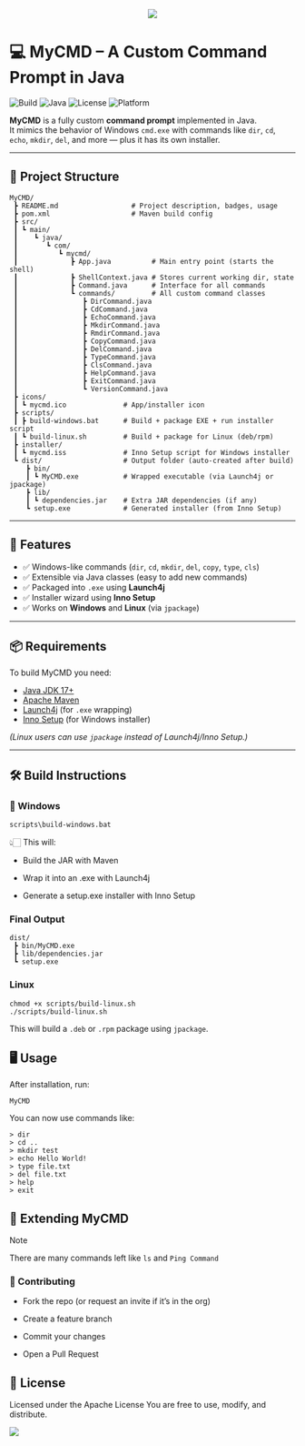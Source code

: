<p align="center"><a name="readme-top"></a>
  <img src="https://capsule-render.vercel.app/api?type=waving&color=gradient&text=💻+Java+CMD&height=100&section=header"/>

</p>


# 💻 MyCMD – A Custom Command Prompt in Java

![Build](https://img.shields.io/badge/build-passing-brightgreen)
![Java](https://img.shields.io/badge/java-17+-blue)
![License](https://img.shields.io/badge/license-Apache-orange)
![Platform](https://img.shields.io/badge/platform-Windows%20%7C%20Linux-lightgrey)

**MyCMD** is a fully custom **command prompt** implemented in Java.  
It mimics the behavior of Windows `cmd.exe` with commands like `dir`, `cd`, `echo`, `mkdir`, `del`, and more — plus it has its own installer.

---

## 📂 Project Structure
```
MyCMD/
 ┣ README.md                  # Project description, badges, usage
 ┣ pom.xml                    # Maven build config
 ┣ src/
 ┃ ┗ main/
 ┃    ┗ java/
 ┃       ┗ com/
 ┃          ┗ mycmd/
 ┃             ┣ App.java          # Main entry point (starts the shell)
 ┃             ┣ ShellContext.java # Stores current working dir, state
 ┃             ┣ Command.java      # Interface for all commands
 ┃             ┗ commands/         # All custom command classes
 ┃                ┣ DirCommand.java
 ┃                ┣ CdCommand.java
 ┃                ┣ EchoCommand.java
 ┃                ┣ MkdirCommand.java
 ┃                ┣ RmdirCommand.java
 ┃                ┣ CopyCommand.java
 ┃                ┣ DelCommand.java
 ┃                ┣ TypeCommand.java
 ┃                ┣ ClsCommand.java
 ┃                ┣ HelpCommand.java
 ┃                ┣ ExitCommand.java
 ┃                ┗ VersionCommand.java
 ┣ icons/
 ┃ ┗ mycmd.ico              # App/installer icon
 ┣ scripts/
 ┃ ┣ build-windows.bat      # Build + package EXE + run installer script
 ┃ ┗ build-linux.sh         # Build + package for Linux (deb/rpm)
 ┣ installer/
 ┃ ┗ mycmd.iss              # Inno Setup script for Windows installer
 ┗ dist/                    # Output folder (auto-created after build)
    ┣ bin/
    ┃ ┗ MyCMD.exe           # Wrapped executable (via Launch4j or jpackage)
    ┣ lib/
    ┃ ┗ dependencies.jar    # Extra JAR dependencies (if any)
    ┗ setup.exe             # Generated installer (from Inno Setup)
```


---

## 🚀 Features

- ✅ Windows-like commands (`dir`, `cd`, `mkdir`, `del`, `copy`, `type`, `cls`)  
- ✅ Extensible via Java classes (easy to add new commands)  
- ✅ Packaged into `.exe` using **Launch4j**  
- ✅ Installer wizard using **Inno Setup**  
- ✅ Works on **Windows** and **Linux** (via `jpackage`)  

---

## 📦 Requirements

To build MyCMD you need:

- [Java JDK 17+](https://adoptium.net/)  
- [Apache Maven](https://maven.apache.org/)  
- [Launch4j](https://launch4j.sourceforge.net/) (for `.exe` wrapping)  
- [Inno Setup](https://jrsoftware.org/isinfo.php) (for Windows installer)  

*(Linux users can use `jpackage` instead of Launch4j/Inno Setup.)*

---

## 🛠️ Build Instructions

### 🔹 Windows
```bash
scripts\build-windows.bat
```
👆🏻 This will:

- Build the JAR with Maven

- Wrap it into an .exe with Launch4j

- Generate a setup.exe installer with Inno Setup

### Final Output 
```
dist/
 ┣ bin/MyCMD.exe
 ┣ lib/dependencies.jar
 ┗ setup.exe
```
### Linux 
```
chmod +x scripts/build-linux.sh
./scripts/build-linux.sh
```
This will build a `.deb` or `.rpm` package using `jpackage`.

## 🖥️ Usage

After installation, run:
```
MyCMD
```

You can now use commands like:
```
> dir
> cd ..
> mkdir test
> echo Hello World!
> type file.txt
> del file.txt
> help
> exit
```

## 🧩 Extending MyCMD
> [!NOTE]
> There are many commands left like `ls` and `Ping Command`

### 🤝 Contributing

- Fork the repo (or request an invite if it’s in the org)

- Create a feature branch

- Commit your changes

- Open a Pull Request

## 📜 License

Licensed under the Apache License
You are free to use, modify, and distribute.


 <img src="https://capsule-render.vercel.app/api?type=waving&color=gradient&customColorList=6,11,20&height=120&section=footer&text=Java,%20Java,%20and%20My%20Java&fontSize=20&fontColor=fff&animation=twinkling"/>

